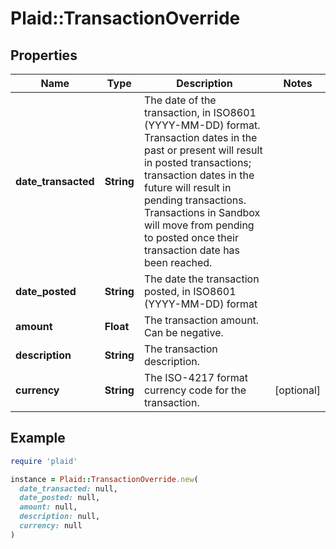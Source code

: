 # Plaid::TransactionOverride

## Properties

| Name | Type | Description | Notes |
| ---- | ---- | ----------- | ----- |
| **date_transacted** | **String** | The date of the transaction, in ISO8601 (YYYY-MM-DD) format. Transaction dates in the past or present will result in posted transactions; transaction dates in the future will result in pending transactions. Transactions in Sandbox will move from pending to posted once their transaction date has been reached. |  |
| **date_posted** | **String** | The date the transaction posted, in ISO8601 (YYYY-MM-DD) format |  |
| **amount** | **Float** | The transaction amount. Can be negative. |  |
| **description** | **String** | The transaction description. |  |
| **currency** | **String** | The ISO-4217 format currency code for the transaction. | [optional] |

## Example

```ruby
require 'plaid'

instance = Plaid::TransactionOverride.new(
  date_transacted: null,
  date_posted: null,
  amount: null,
  description: null,
  currency: null
)
```

